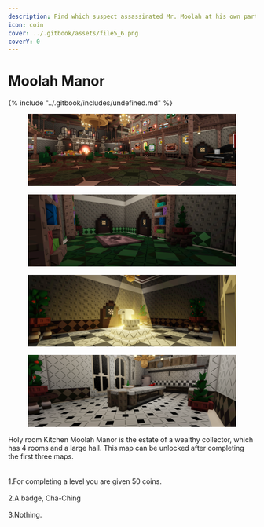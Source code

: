 ```yaml
---
description: Find which suspect assassinated Mr. Moolah at his own party.
icon: coin
cover: ../.gitbook/assets/file5_6.png
coverY: 0
---
```


# Moolah Manor



{% include "../.gitbook/includes/undefined.md" %}

<div><figure><img src="../.gitbook/assets/file5_6.png" alt=""><figcaption></figcaption></figure> <figure><img src="../.gitbook/assets/file3 (6).png" alt=""><figcaption></figcaption></figure></div>

<div><figure><img src="../.gitbook/assets/file1_26.png" alt=""><figcaption></figcaption></figure> <figure><img src="../.gitbook/assets/file2 (9).png" alt=""><figcaption></figcaption></figure></div>

&#x20;                                   Holy room                                                                                 Kitchen                                  Moolah Manor is the estate of a wealthy collector, which has 4 rooms and a large hall. This map can be unlocked after completing the first three maps.
\
\
\
1.For completing a level you are given 50 coins.\
\
2.A badge, Cha-Ching\
\
3.Nothing.
